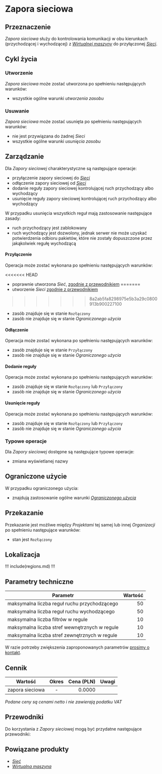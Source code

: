 # Zapora sieciowa

## Przeznaczenie

*Zapora sieciowa* służy do kontrolowania komunikacji w obu kierunkach (przychodzącej i wychodzącej) z *[Wirtualnej maszyny](/resource/compute/virtual-machine.md)* do przyłączonej *[Sieci](/resource/networking/network.md)*.

## Cykl życia

### Utworzenie

*Zapora sieciowa* może zostać utworzona po spełnieniu następujących warunków:

 * wszystkie ogólne warunki *utworzenia zasobu*

### Usuwanie

*Zapora sieciowa* może zostać usunięta po spełnieniu następujących warunków:

 * nie jest przywiązana do żadnej *Sieci*
 * wszystkie ogólne warunki *usunięcia zasobu*

## Zarządzanie

Dla *Zapory sieciowej* charakterystyczne są następujące operacje:

 * przyłączenie zapory sieciowej do *[Sieci](/resource/networking/network.md)*
 * odłączenie zapory sieciowej od *[Sieci](/resource/networking/network.md)*
 * dodanie reguły zapory sieciowej kontrolującej ruch przychodzący albo wychodzący
 * usunięcie reguły zapory sieciowej kontrolującej ruch przychodzący albo wychodzący

W przypadku usunięcia wszystkich reguł mają zastosowanie następujące zasady:

 * ruch przychodzący jest zablokowany
 * ruch wychodzący jest dozwolony, jednak serwer nie może uzyskać potwierdzenia odbioru pakietów, które nie zostały dopuszczone przez jakąkolwiek regułę wychodzącą

#### Przyłączenie

Operacja może zostać wykonana po spełnieniu następujących warunków: 

<<<<<<< HEAD
* poprawnie utworzona *Sieć*, [zgodnie z przewodnikiem](/guide/networking/network/creating.md)
=======
* utworzenie *Sieci* [zgodnie z przewodnikiem](/guide/networking/network/creating.md)
>>>>>>> 8a2ab5fa8298975e5b3a29c0800913b900227100
* zasób znajduje się w stanie ```Rozłączony```
* zasób nie znajduje się w stanie *Ograniczonego użycia*

#### Odłączenie

Operacja może zostać wykonana po spełnieniu następujących warunków: 

* zasób znajduje się w stanie ```Przyłączony```
* zasób nie znajduje się w stanie *Ograniczonego użycia*

#### Dodanie reguły

Operacja może zostać wykonana po spełnieniu następujących warunków: 

* zasób znajduje się w stanie ```Rozłączony``` lub ```Przyłączony```
* zasób nie znajduje się w stanie *Ograniczonego użycia*

#### Usunięcie reguły

Operacja może zostać wykonana po spełnieniu następujących warunków: 

* zasób znajduje się w stanie ```Rozłączony``` lub ```Przyłączony```
* zasób nie znajduje się w stanie *Ograniczonego użycia*

### Typowe operacje

Dla *Zapory sieciowej* dostępne są następujące typowe operacje:

 * zmiana wyświetlanej nazwy

## Ograniczone użycie

W przypadku ograniczonego użycia:

 * znajdują zastosowanie ogólne warunki *[Ograniczonego użycia](/platform/resource.md#ograniczonego-uzycia)*

## Przekazanie

Przekazanie jest możliwe między *Projektami* tej samej lub innej *Organizacji* po spełnieniu następujące warunków:

 * stan jest ``Rozłączony``

## Lokalizacja

!!! include(regions.md) !!!

## Parametry techniczne

Parametr                                      | Wartość 
--------------------------------------------- | ------:
maksymalna liczba reguł ruchu przychodzącego  | 50
maksymalna liczba reguł ruchu wychodzącego    | 50
maksymalna liczba filtrów w regule            | 10 
maksymalna liczba stref wewnętrznych w regule | 10
maksymalna liczba stref zewnętrznych w regule | 10

W razie potrzeby zwiększenia zaproponowanych parametrów [prosimy o kontakt](/about-us/contact.md).

## Cennik

Wartość         | Okres  | Cena (PLN) | Uwagi
--------------- | :----: | ---------: | ----
zapora sieciowa |   -    |     0.0000 | <!-- TODO: Add service -->

*Podane ceny są cenami netto i nie zawierają podatku VAT*

## Przewodniki

Do korzystania z *Zapory sieciowej* mogą być przydatne następujące przewodniki:

<PageList path_re="guide/networking/firewall/"/>

## Powiązane produkty

* *[Sieć](/resource/networking/network.md)*
* *[Wirtualna maszyna](/resource/compute/virtual-machine.md)*
